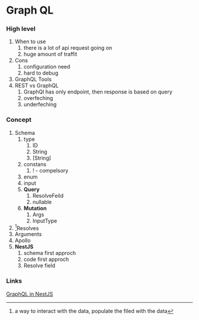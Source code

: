 # Graph QL

### High level

1. When to use
    1. there is a lot of api request going on
    2. huge amount of traffit
2. Cons
    1. configuration need
    2. hard to debug
3. GraphQL Tools
4. REST vs GraphQL
    1. GraphQl has only endpoint, then response is based on query
    2. overfeching
    3. underfeching

### Concept

1. Schema
    1. type
        1. ID
        2. String
        3. [String]
    2. constans
        1. ! - compelsory
    3. enum
    4. input
    5. **Query**
        1. ResolveFeild
        2. nullable
    6. **Mutation**
        1. Args
        2. InputType
2. [^1]Resolves
3. Arguments
4. Apollo
5. **NestJS**
    1. schema first approch
    2. code first approch
    3. Resolve field

### Links

[GraphQL in NestJS](https://youtu.be/CSfZmyzQAG8?si=n3LZjcM5xbmYpKXg)

[^1]: a way to interact with the data, populate the filed with the data
